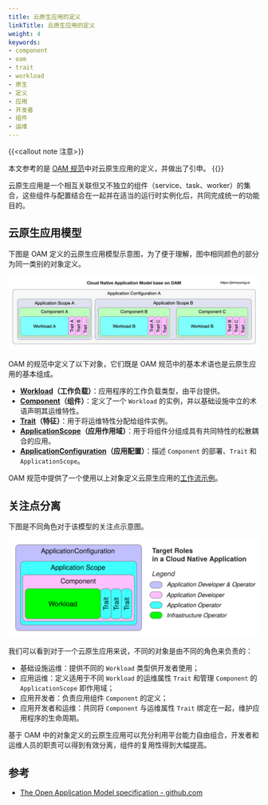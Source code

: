 ```yaml
---
title: 云原生应用的定义
linkTitle: 云原生应用的定义
weight: 4
keywords:
- component
- oam
- trait
- workload
- 原生
- 定义
- 应用
- 开发者
- 组件
- 运维
---
```



{{<callout note 注意>}}

本文参考的是 [OAM 规范](https://github.com/oam-dev/spec)中对云原生应用的定义，并做出了引申。
{{</callout>}}

云原生应用是一个相互关联但又不独立的组件（service、task、worker）的集合，这些组件与配置结合在一起并在适当的运行时实例化后，共同完成统一的功能目的。

## 云原生应用模型

下图是 OAM 定义的云原生应用模型示意图，为了便于理解，图中相同颜色的部分为同一类别的对象定义。

![云原生应用模型](cloud-native-app-model.webp)

OAM 的规范中定义了以下对象，它们既是 OAM 规范中的基本术语也是云原生应用的基本组成。

- **[Workload](../spec/workload)（工作负载）**：应用程序的工作负载类型，由平台提供。
- **[Component](../spec/component)（组件）**：定义了一个 `Workload` 的实例，并以基础设施中立的术语声明其运维特性。
- **[Trait](../spec/trait)（特征）**：用于将运维特性分配给组件实例。
- **[ApplicationScope](../spec/application-scope)（应用作用域）**：用于将组件分组成具有共同特性的松散耦合的应用。
- **[ApplicationConfiguration](../spec/application-configuration)（应用配置）**：描述 `Component` 的部署、`Trait` 和 `ApplicationScope`。

OAM 规范中提供了一个使用以上对象定义云原生应用的[工作流示例](https://github.com/oam-dev/spec/blob/master/examples/workflow.md)。

## 关注点分离

下图是不同角色对于该模型的关注点示意图。

![云原生应用模型中的目标角色](roles.svg)

我们可以看到对于一个云原生应用来说，不同的对象是由不同的角色来负责的：

- 基础设施运维：提供不同的 `Workload` 类型供开发者使用；
- 应用运维：定义适用于不同 `Workload` 的运维属性 `Trait` 和管理 `Component` 的 `ApplicationScope` 即作用域；
- 应用开发者：负责应用组件 `Component` 的定义；
- 应用开发者和运维：共同将 `Component` 与运维属性 `Trait` 绑定在一起，维护应用程序的生命周期。

基于 OAM 中的对象定义的云原生应用可以充分利用平台能力自由组合，开发者和运维人员的职责可以得到有效分离，组件的复用性得到大幅提高。

## 参考

- [The Open Application Model specification - github.com](https://github.com/oam-dev/spec)
